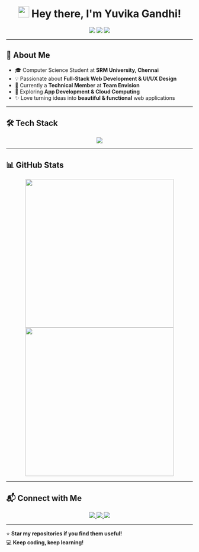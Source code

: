 <h1 align="center"> 
  <img src="https://media.giphy.com/media/hvRJCLFzcasrR4ia7z/giphy.gif" width="30px"> 
  Hey there, I'm Yuvika Gandhi!
</h1>

<p align="center">
  <img src="https://img.shields.io/badge/Full%20Stack%20Developer-%2312100E.svg?&style=for-the-badge&logo=javascript" />
  <img src="https://img.shields.io/badge/UI/UX%20Designer-%2312100E.svg?&style=for-the-badge&logo=figma" />
  <img src="https://img.shields.io/badge/Tech%20Enthusiast-%2312100E.svg?&style=for-the-badge&logo=code" />
</p>

---

## 🚀 About Me
- 🎓 Computer Science Student at **SRM University, Chennai**
- 💡 Passionate about **Full-Stack Web Development & UI/UX Design**
- 🔭 Currently a **Technical Member** at **Team Envision**
- 🌱 Exploring **App Development & Cloud Computing**
- ✨ Love turning ideas into **beautiful & functional** web applications

---

## 🛠️ Tech Stack
<div align="center">
  <img src="https://skillicons.dev/icons?i=html,css,js,figma,git,java,cpp,py" />
</div>

---

## 📊 GitHub Stats
<div align="center">
  <img src="https://github-readme-streak-stats.herokuapp.com?user=Yuvika23&theme=radical&hide_border=true" width="400px" />
  <img src="https://github-readme-stats.vercel.app/api?username=Yuvika23&show_icons=true&theme=radical&hide_border=true" width="400px" />
</div>

---

## 📬 Connect with Me
<p align="center">
  <a href="[https://linkedin.com/in/yuvika-gandhi](https://www.linkedin.com/in/yuvika-gandhi-3b786b277?utm_source=share&utm_campaign=share_via&utm_content=profile&utm_medium=android_app)" target="_blank">
    <img src="https://img.shields.io/badge/LinkedIn-%230A66C2.svg?&style=for-the-badge&logo=linkedin&logoColor=white" />
  </a>
  <a href="mailto:yuvikagandhi23@gmail.com">
    <img src="https://img.shields.io/badge/Email-%23D14836.svg?&style=for-the-badge&logo=gmail&logoColor=white" />
  </a>
  <a href="https://github.com/Yuvika23">
    <img src="https://img.shields.io/badge/GitHub-%2312100E.svg?&style=for-the-badge&logo=github&logoColor=white" />
  </a>
</p>

---

⭐ **Star my repositories if you find them useful!**  
💻 **Keep coding, keep learning!**
